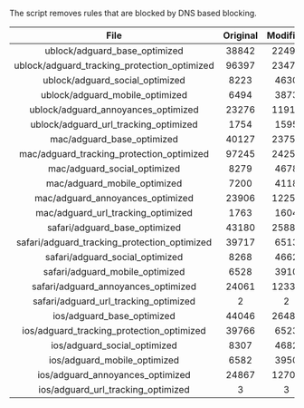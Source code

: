 The script removes rules that are blocked by DNS based blocking.


| File | Original | Modified |
|:----:|:-----:|:-----:|
| ublock/adguard_base_optimized | 38842 | 22492 |
| ublock/adguard_tracking_protection_optimized | 96397 | 23474 |
| ublock/adguard_social_optimized | 8223 | 4630 |
| ublock/adguard_mobile_optimized | 6494 | 3873 |
| ublock/adguard_annoyances_optimized | 23276 | 11918 |
| ublock/adguard_url_tracking_optimized | 1754 | 1595 |
| mac/adguard_base_optimized | 40127 | 23753 |
| mac/adguard_tracking_protection_optimized | 97245 | 24251 |
| mac/adguard_social_optimized | 8279 | 4678 |
| mac/adguard_mobile_optimized | 7200 | 4118 |
| mac/adguard_annoyances_optimized | 23906 | 12253 |
| mac/adguard_url_tracking_optimized | 1763 | 1604 |
| safari/adguard_base_optimized | 43180 | 25885 |
| safari/adguard_tracking_protection_optimized | 39717 | 6513 |
| safari/adguard_social_optimized | 8268 | 4662 |
| safari/adguard_mobile_optimized | 6528 | 3910 |
| safari/adguard_annoyances_optimized | 24061 | 12331 |
| safari/adguard_url_tracking_optimized | 2 | 2 |
| ios/adguard_base_optimized | 44046 | 26485 |
| ios/adguard_tracking_protection_optimized | 39766 | 6523 |
| ios/adguard_social_optimized | 8307 | 4682 |
| ios/adguard_mobile_optimized | 6582 | 3950 |
| ios/adguard_annoyances_optimized | 24867 | 12706 |
| ios/adguard_url_tracking_optimized | 3 | 3 |